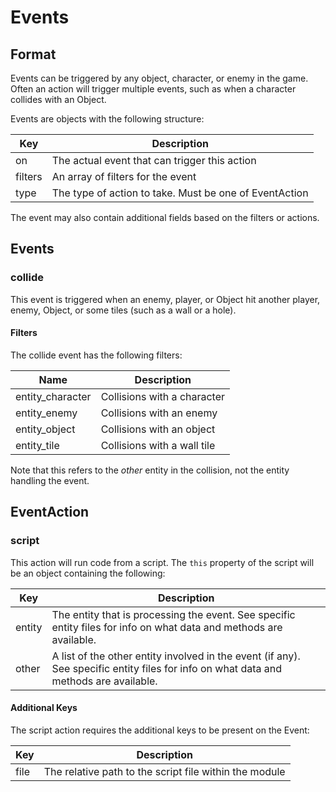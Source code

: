 # Events

## Format

Events can be triggered by any object, character, or enemy in the game. Often an action will trigger multiple events, such as when a character collides with an Object.

Events are objects with the following structure:

| Key | Description |
| -- | -- |
| on | The actual event that can trigger this action
| filters | An array of filters for the event |
| type | The type of action to take. Must be one of EventAction |

The event may also contain additional fields based on the filters or actions.

## Events

### collide

This event is triggered when an enemy, player, or Object hit another player, enemy, Object, or some tiles (such as a wall or a hole).

#### Filters

The collide event has the following filters:

| Name | Description |
| -- | -- |
| entity_character | Collisions with a character |
| entity_enemy | Collisions with an enemy |
| entity_object | Collisions with an object |
| entity_tile | Collisions with a wall tile |

Note that this refers to the _other_ entity in the collision, not the entity handling the event.

## EventAction

### script

This action will run code from a script. The `this` property of the script will be an object containing the following:

| Key | Description |
| -- | -- |
| entity | The entity that is processing the event. See specific entity files for info on what data and methods are available.
| other | A list of the other entity involved in the event (if any). See specific entity files for info on what data and methods are available. |

#### Additional Keys

The script action requires the additional keys to be present on the Event:

| Key | Description |
| -- | -- |
| file | The relative path to the script file within the module |